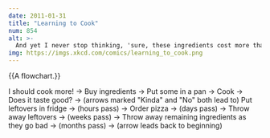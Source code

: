 ```yaml
---
date: 2011-01-31
title: "Learning to Cook"
num: 854
alt: >-
  And yet I never stop thinking, 'sure, these ingredients cost more than a restaurant meal, but think how many meals I'll get out of them! Especially since each one will have leftovers!'
img: https://imgs.xkcd.com/comics/learning_to_cook.png
---
```

{{A flowchart.}}

I should cook more! -> Buy ingredients -> Put some in a pan -> Cook -> Does it taste good? -> (arrows marked "Kinda" and "No" both lead to) Put leftovers in fridge -> (hours pass) -> Order pizza -> (days pass) -> Throw away leftovers -> (weeks pass) -> Throw away remaining ingredients as they go bad -> (months pass) -> (arrow leads back to beginning)

